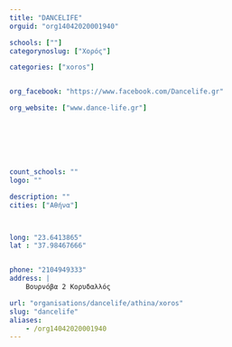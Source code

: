 ```yaml
---
title: "DANCELIFE"
orguid: "org14042020001940"

schools: [""]
categorynoslug: ["Χορός"]

categories: ["xoros"]


org_facebook: "https://www.facebook.com/Dancelife.gr"

org_website: ["www.dance-life.gr"]







count_schools: ""
logo: ""

description: ""
cities: ["Αθήνα"]



long: "23.6413865"
lat : "37.98467666"


phone: "2104949333"
address: |
    Βουρνόβα 2 Κορυδαλλός

url: "organisations/dancelife/athina/xoros"
slug: "dancelife"
aliases:
    - /org14042020001940
---
```



